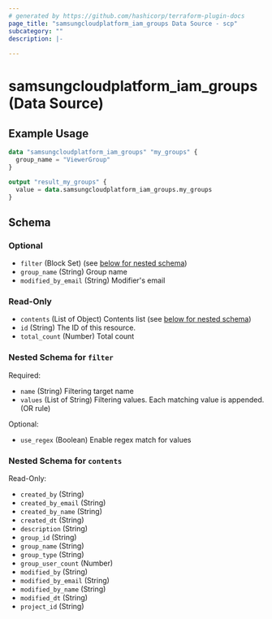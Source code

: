 ```yaml
---
# generated by https://github.com/hashicorp/terraform-plugin-docs
page_title: "samsungcloudplatform_iam_groups Data Source - scp"
subcategory: ""
description: |-
  
---
```


# samsungcloudplatform_iam_groups (Data Source)



## Example Usage

```terraform
data "samsungcloudplatform_iam_groups" "my_groups" {
  group_name = "ViewerGroup"
}

output "result_my_groups" {
  value = data.samsungcloudplatform_iam_groups.my_groups
}
```

<!-- schema generated by tfplugindocs -->
## Schema

### Optional

- `filter` (Block Set) (see [below for nested schema](#nestedblock--filter))
- `group_name` (String) Group name
- `modified_by_email` (String) Modifier's email

### Read-Only

- `contents` (List of Object) Contents list (see [below for nested schema](#nestedatt--contents))
- `id` (String) The ID of this resource.
- `total_count` (Number) Total count

<a id="nestedblock--filter"></a>
### Nested Schema for `filter`

Required:

- `name` (String) Filtering target name
- `values` (List of String) Filtering values. Each matching value is appended. (OR rule)

Optional:

- `use_regex` (Boolean) Enable regex match for values


<a id="nestedatt--contents"></a>
### Nested Schema for `contents`

Read-Only:

- `created_by` (String)
- `created_by_email` (String)
- `created_by_name` (String)
- `created_dt` (String)
- `description` (String)
- `group_id` (String)
- `group_name` (String)
- `group_type` (String)
- `group_user_count` (Number)
- `modified_by` (String)
- `modified_by_email` (String)
- `modified_by_name` (String)
- `modified_dt` (String)
- `project_id` (String)


